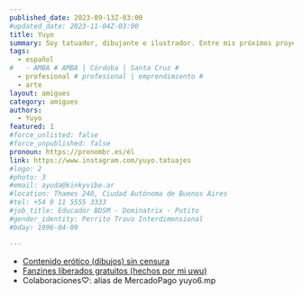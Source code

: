 ```yaml
---
published_date: 2023-09-13Z-03:00
#updated_date: 2023-11-04Z-03:00
title: Yuyo
summary: Soy tatuador, dibujante e ilustrador. Entre mis próximos proyectos se encuentran también hacer historietas y serigrafía. Mi último proyecto fue participar en el arte 2d de un videojuego y me estoy interiorizando en el oficio del concept art. Lo que más me gusta dibujar son monstruos, furrxs y cosas gor3 y erótikas. Pero puedo hacer de todito. Hago trabajos por encargo.
tags:
  - español
#   - AMBA # AMBA | Córdoba | Santa Cruz #
  - profesional # profesional | emprendimiento #
  - arte
layout: amigues
category: amigues
authors:
  - Yuyo
featured: 1
#force_unlisted: false
#force_unpublished: false
pronoun: https://pronombr.es/él
link: https://www.instagram.com/yuyo.tatuajes
#logo: 2
#photo: 3
#email: ayuda@kinkyvibe.ar
#location: Thames 240, Ciudad Autónoma de Buenos Aires
#tel: +54 9 11 5555 3333
#job_title: Educador BDSM - Dominatrix - Putito
#gender_identity: Perrito Travo Interdimensional
#bday: 1996-04-09

---
```


- [Contenido erótico (dibujos) sin censura](https://x.com/yuro_nia?t=q_Zi58JeGrsLVCCqZT0t5A&s=09)
- [Fanzines liberados gratuitos (hechos por mi uwu)](https://issuu.com/yuyo.6) 
- Colaboraciones♡: alias de MercadoPago yuyo6.mp